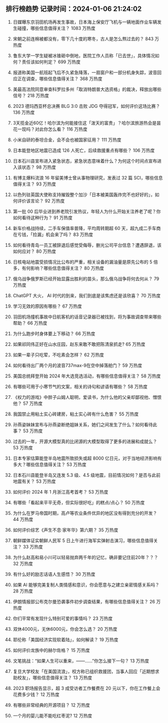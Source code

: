 
## 排行榜趋势 记录时间：2024-01-06 21:24:02
  
  1. 日媒曝东京羽田机场再发生事故，日本海上保安厅飞机与一辆地面作业车辆发生碰撞，哪些信息值得关注？ 1083 万热度
    
  2. 宋朝之前连棉被都没有，零下几十度的寒冬，古人是怎么熬过去的？ 843 万热度
    
  3. 鲁东大学一学生疑被冰锥砸中倒地，医院工作人员称「已去世」，具体情况如何？责任该如何判定？ 699 万热度
    
  4. 报道称美国一航班起飞后不久紧急降落，一扇窗户和一部分机身失踪，波音回应正在调查，哪些信息值得关注？ 368 万热度
    
  5. 美最高法院同意审查科罗拉多州「取消特朗普大选资格」的裁决，释放出哪些信号？ 218 万热度
    
  6. 2023 德玛西亚杯总决赛 BLG 3:0 击败 JDG 夺得冠军，如何评价这场比赛？ 136 万热度
    
  7. 3天揽金近60亿！哈尔滨为何能接住这「泼天的富贵」？哈尔滨旅游热会是昙花一现吗？对此你怎么看？ 116 万热度
    
  8. 小米自研的泰坦合金，会不会也被国家征用？ 111 万热度
    
  9. 日本能登地区地震已造成 126 人死亡，后续救援重点有哪些？ 106 万热度
    
  10. 日本石川县宣布进入紧急状态，紧急状态意味着什么？为何这个时间点宣布进入该状态？ 98 万热度
    
  11. 有博主爆料流浪 16 年留美博士曾从事物理研究，发表过 32 篇 SCI，哪些信息值得关注？ 93 万热度
    
  12. 以色列驻英国大使称支持摧毁整个加沙「日本被美国轰炸完不也好好的」，如何评价该言论？ 92 万热度
    
  13. 第一批 00 后毕业进到养老院引发热议，年轻人为什么开始关注养老了呢？你如何看待这种行为？ 91 万热度
    
  14. 新车价格战持续，二手车保值率普降，平均周转期超 60 天，超九成二手车商在亏钱，「捡漏」机会来了吗？ 83 万热度
    
  15. 如何看待青岛一员工被辞退后感觉受侮辱，删光公司平台信息？遭遇辞退，该如何应对？ 80 万热度
    
  16. 日核电站地震受损情况比公布的严重，相关设备的漏油量是原先公布的 5 倍多，有何影响？哪些信息值得关注？ 80 万热度
    
  17. 俄乌战争俄罗斯已经开始显露出胜利的苗头，那么俄乌战争将何去何从？ 79 万热度
    
  18. ChatGPT 大火， AI 时代的到来，我们到底是该焦虑还是该欣喜？ 70 万热度
    
  19. 学习无效的原因有哪些？ 67 万热度
    
  20. 羽田机场撞机事故中日航客机的话音记录器已被找到，将为事故调查带来哪些帮助？ 66 万热度
    
  21. 为什么跑步时身体要上下移动？ 66 万热度
    
  22. 如果祁同伟正好在山水庄园，赵东来敢不敢把陈清泉抓走? 65 万热度
    
  23. 如果一辈子只吃荤，不吃素会怎样？ 62 万热度
    
  24. 如何看待出厂两个月的波音737max-9在空中掉落舱门？ 59 万热度
    
  25. 美国总统拜登开始 2024 年大选竞选活动，有哪些信息值得关注？ 58 万热度
    
  26. 有哪些可用于小寒节气的文案，相关的诗句和谚语有哪些？ 58 万热度
    
  27. 《权力的游戏》中胖子山姆人聪明，爱读书，为什么他的父亲却鄙视他、憎恨他？ 57 万热度
    
  28. 我国禁止用粘土实心砖建房，粘土实心砖有什么危害？ 55 万热度
    
  29. 孙燕姿妹妹宣布与孙燕姿断绝姐妹关系，她们之间发生了什么？如何看待此事？ 53 万热度
    
  30. 过去的一年，开源大模型真的比闭源的大模型取得了更多的进展和成就么？ 53 万热度
    
  31. 日本专家估算能登半岛地震所致损失或超 8000 亿日元，对于当地经济影响有多大？哪些信息值得关注？ 53 万热度
    
  32. 日本石川县能登半岛又连发 5.3 级、4.5 级地震，目前情况如何？是否与此前地震有关？ 53 万热度
    
  33. 如何评价 2024 年 1 月浙江高考首考？ 53 万热度
    
  34. 有哪些「看起来平平无奇，但实际很好吃」的糕点/点心？ 50 万热度
    
  35. 为什么在罗马帝国时期，高卢等农业条件优异的地区没有得到充分的开发？ 44 万热度
    
  36. 如何评价综艺《声生不息·家年华》第六期？ 35 万热度
    
  37. 朝鲜媒体证实朝鲜人民军 5 日上午进行海军实弹射击演习，哪些信息值得关注？ 33 万热度
    
  38. 为什么赵高和易小川可以轻易抛弃两千年的记忆，确非要记住前20年？？？ 32 万热度
    
  39. 有什么好的励志话语人生感悟？ 30 万热度
    
  40. 如果 AI 能够完美复制人类情感和意识，你会愿意与之建立亲密情感关系吗？ 28 万热度
    
  41. 伊朗情报部公布克尔曼恐袭事件初步调查结果，有哪些信息值得关注？ 26 万热度
    
  42. 你们平常有发现什么特别可爱的事情吗？ 23 万热度
    
  43. 双休4000元，无休6000元，你会怎么选？ 20 万热度
    
  44. 耶伦称「美国经济实现软着陆」，如何解读？ 19 万热度
    
  45. 如何评价龙族中的赫尔佐格？ 15 万热度
    
  46. 文笔挑战：“如果人生可以重来，——……”你怎么接下一句？ 13 万热度
    
  47. 复旦大学校友「在美国流浪」，校方称已组织救援团，当事人回应「近期想求助校友」，哪些信息值得关注？ 13 万热度
    
  48. 2023 职场报告显示，超 3 成受访者工作餐费在 20 元以下，你在工作餐上会花费多少钱？ 12 万热度
    
  49. 有哪些非常经典的开源项目？ 12 万热度
    
  50. 一个月的婴儿能不能吃红枣泥? 12 万热度
    